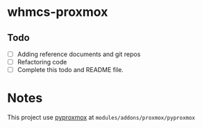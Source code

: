 # whmcs-proxmox

## Todo
- [ ] Adding reference documents and git repos
- [ ] Refactoring code
- [ ] Complete this todo and README file.

# Notes

This project use [pyproxmox](https://github.com/baonq-me/pyproxmox) at <code>modules/addons/proxmox/pyproxmox</code>
